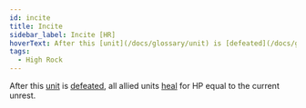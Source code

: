 ```yaml
---
id: incite
title: Incite
sidebar_label: Incite [HR]
hoverText: After this [unit](/docs/glossary/unit) is [defeated](/docs/glossary/defeated), all allied units [heal](/docs/glossary/healing) for HP equal to the current unrest.
tags:
  - High Rock
---
```


After this [unit](/docs/glossary/unit) is [defeated](/docs/glossary/defeated), all allied units [heal](/docs/glossary/healing) for HP equal to the current unrest.
